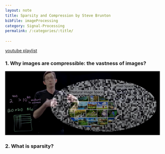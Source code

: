 ```yaml
---
layout: note
title: Sparsity and Compression by Steve Brunton
bibFile: imageProcessing
category: Signal-Processing
permalink: /:categories/:title/

---
```



[youtube playlist](https://www.youtube.com/playlist?list=PLMrJAkhIeNNRHP5UA-gIimsXLQyHXxRty)

 
### 1. Why images are compressible: the vastness of images?

<img src="/assets/images/cs/whyCompression.PNG"/>

### 2. What is sparsity?


